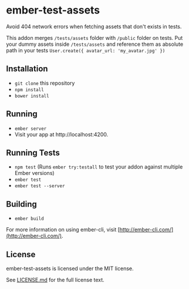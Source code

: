 # ember-test-assets

Avoid 404 network errors when fetching assets that don't exists in tests.

This addon merges `/tests/assets` folder with `/public` folder on tests. Put
your dummy assets inside `/tests/assets` and reference them as absolute path in
your tests `User.create({ avatar_url: 'my_avatar.jpg' })`

## Installation

* `git clone` this repository
* `npm install`
* `bower install`

## Running

* `ember server`
* Visit your app at http://localhost:4200.

## Running Tests

* `npm test` (Runs `ember try:testall` to test your addon against multiple Ember versions)
* `ember test`
* `ember test --server`

## Building

* `ember build`

For more information on using ember-cli, visit [http://ember-cli.com/](http://ember-cli.com/).

## License

ember-test-assets is licensed under the MIT license.

See [LICENSE.md](./LICENSE.md) for the full license text.

